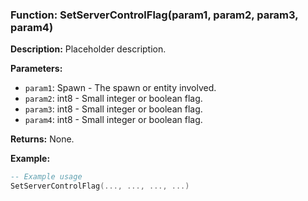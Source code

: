 ### Function: SetServerControlFlag(param1, param2, param3, param4)

**Description:**
Placeholder description.

**Parameters:**
- `param1`: Spawn - The spawn or entity involved.
- `param2`: int8 - Small integer or boolean flag.
- `param3`: int8 - Small integer or boolean flag.
- `param4`: int8 - Small integer or boolean flag.

**Returns:** None.

**Example:**

```lua
-- Example usage
SetServerControlFlag(..., ..., ..., ...)
```

